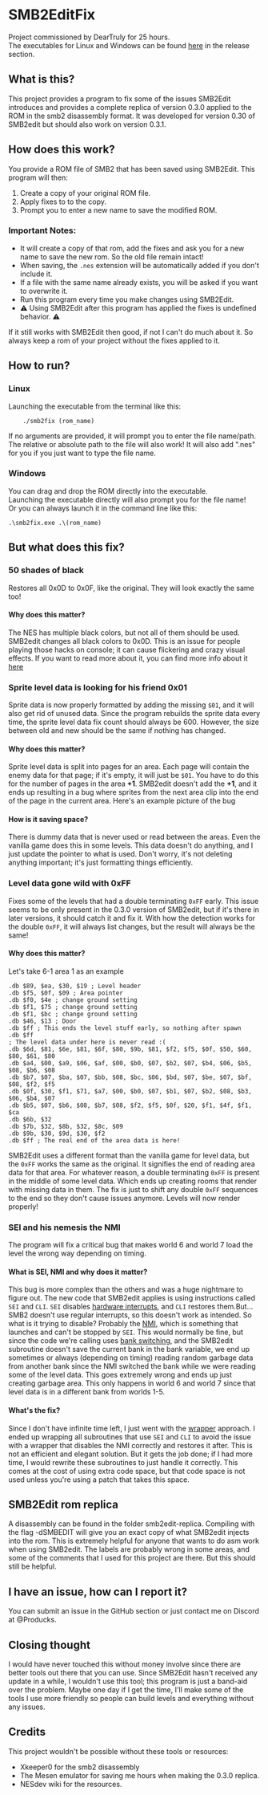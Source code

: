 # SMB2EditFix
Project commissioned by DearTruly for 25 hours.  
The executables for Linux and Windows can be found [here]() in the release section.  

## What is this?
This project provides a program to fix some of the issues SMB2Edit introduces and provides a complete replica of version 0.3.0 applied to the ROM in the smb2 disassembly format. It was developed for version 0.30 of SMB2edit but should also work on version 0.3.1.

## How does this work?
You provide a ROM file of SMB2 that has been saved using SMB2Edit. This program will then:  
1. Create a copy of your original ROM file.
2. Apply fixes to to the copy.
3. Prompt you to enter a new name to save the modified ROM.  

### Important Notes:
* It will create a copy of that rom, add the fixes and ask you for a new name to save the new rom. So the old file remain intact!  
* When saving, the `.nes` extension will be automatically added if you don't include it.
* If a file with the same name already exists, you will be asked if you want to overwrite it.
* Run this program every time you make changes using SMB2Edit.  
* ⚠️ Using SMB2Edit after this program has applied the fixes is undefined behavior. ⚠️  

If it still works with SMB2Edit then good, if not I can't do much about it. So always keep a rom of your project without the fixes applied to it.   


## How to run?
### Linux
Launching the executable from the terminal like this:  
```
    ./smb2fix (rom_name)
```  
If no arguments are provided, it will prompt you to enter the file name/path.  
The relative or absolute path to the file will also work! It will also add ".nes" for you if you just want to type the file name.

### Windows
You can drag and drop the ROM directly into the executable.  
Launching the executable directly will also prompt you for the file name!  
Or you can always launch it in the command line like this:
```
.\smb2fix.exe .\(rom_name)
```


## But what does this fix?
### 50 shades of black
Restores all 0x0D to 0x0F, like the original. They will look exactly the same too!

#### Why does this matter?
The NES has multiple black colors, but not all of them should be used.  
SMB2edit changes all black colors to 0x0D. This is an issue for people playing those hacks on console; it can cause flickering and crazy visual effects. If you want to read more about it, you can find more info about it [here](https://www.nesdev.org/wiki/Color_$0D_games)

### Sprite level data is looking for his friend 0x01
Sprite data is now properly formatted by adding the missing `$01`, and it will also get rid of unused data.
Since the program rebuilds the sprite data every time, the sprite level data fix count should always be 600. However, the size between old and new should be the same if nothing has changed.

#### Why does this matter?
Sprite level data is split into pages for an area. Each page will contain the enemy data for that page; if it's empty, it will just be `$01`. You have to do this for the number of pages in the area **+1**. SMB2edit doesn't add the **+1**, and it ends up resulting in a bug where sprites from the next area clip into the end of the page in the current area. Here's an example picture of the bug []()

#### How is it saving space?
There is dummy data that is never used or read between the areas. Even the vanilla game does this in some levels. This data doesn't do anything, and I just update the pointer to what is used. Don't worry, it's not deleting anything important; it's just formatting things efficiently.

### Level data gone wild with 0xFF
Fixes some of the levels that had a double terminating `0xFF` early.
This issue seems to be only present in the 0.3.0 version of SMB2edit, but if it's there in later versions, it should catch it and fix it. With how the detection works for the double `0xFF`, it will always list changes, but the result will always be the same!

#### Why does this matter?
Let's take 6-1 area 1 as an example
```
.db $89, $ea, $30, $19 ; Level header
.db $f5, $0f, $09 ; Area pointer
.db $f0, $4e ; change ground setting
.db $f1, $75 ; change ground setting
.db $f1, $bc ; change ground setting
.db $46, $13 ; Door
.db $ff ; This ends the level stuff early, so nothing after spawn
.db $ff
; The level data under here is never read :(
.db $6d, $81, $6e, $81, $6f, $80, $9b, $81, $f2, $f5, $0f, $50, $60, $80, $61, $80
.db $a4, $00, $a9, $06, $af, $00, $b0, $07, $b2, $07, $b4, $06, $b5, $08, $b6, $08
.db $b7, $07, $ba, $07, $bb, $08, $bc, $06, $bd, $07, $be, $07, $bf, $08, $f2, $f5
.db $0f, $30, $f1, $71, $a7, $00, $b0, $07, $b1, $07, $b2, $08, $b3, $06, $b4, $07
.db $b5, $07, $b6, $08, $b7, $08, $f2, $f5, $0f, $20, $f1, $4f, $f1, $ca
.db $6b, $32
.db $7b, $32, $8b, $32, $8c, $09
.db $9b, $30, $9d, $30, $f2
.db $ff ; The real end of the area data is here!
```

SMB2Edit uses a different format than the vanilla game for level data, but the `0xFF` works the same as the original. It signifies the end of reading area data for that area. For whatever reason, a double terminating `0xFF` is present in the middle of some level data. Which ends up creating rooms that render with missing data in them. The fix is just to shift any double `0xFF` sequences to the end so they don't cause issues anymore. Levels will now render properly!


### SEI and his nemesis the NMI
The program will fix a critical bug that makes world 6 and world 7 load the level the wrong way depending on timing.

#### What is SEI, NMI and why does it matter?
This bug is more complex than the others and was a huge nightmare to figure out. The new code that SMB2edit applies is using instructions called `SEI` and `CLI`. `SEI` disables [hardware interrupts](https://en.wikipedia.org/wiki/Interrupt), and `CLI` restores them.But... SMB2 doesn't use regular interrupts, so this doesn't work as intended. So what is it trying to disable? Probably the [NMI](https://www.nesdev.org/wiki/NMI), which is something that launches and can't be stopped by `SEI`. This would normally be fine, but since the code we're calling uses [bank switching](https://en.wikipedia.org/wiki/Bank_switching), and the SMB2edit subroutine doesn't save the current bank in the bank variable, we end up sometimes or always (depending on timing) reading random garbage data from another bank since the NMI switched the bank while we were reading some of the level data. This goes extremely wrong and ends up just creating garbage area. This only happens in world 6 and world 7 since that level data is in a different bank from worlds 1-5.

#### What's the fix?
Since I don't have infinite time left, I just went with the [wrapper](https://en.wikipedia.org/wiki/Wrapper_function) approach. I ended up wrapping all subroutines that use `SEI` and `CLI` to avoid the issue with a wrapper that disables the NMI correctly and restores it after. This is not an efficient and elegant solution. But it gets the job done; if I had more time, I would rewrite these subroutines to just handle it correctly. This comes at the cost of using extra code space, but that code space is not used unless you're using a patch that takes this space.

## SMB2Edit rom replica
A disassembly can be found in the folder smb2edit-replica. Compiling with the flag -dSMBEDIT will give you an exact copy of what SMB2edit injects into the rom. This is extremely helpful for anyone that wants to do asm work when using SMB2edit. The labels are probably wrong in some areas, and some of the comments that I used for this project are there. But this should still be helpful.

## I have an issue, how can I report it?
You can submit an issue in the GitHub section or just contact me on Discord at @Producks.

## Closing thought
I would have never touched this without money involve since there are better tools out there that you can use. Since SMB2Edit hasn't received any update in a while, I wouldn't use this tool; this program is just a band-aid over the problem. Maybe one day if I get the time, I'll make some of the tools I use more friendly so people can build levels and everything without any issues.

## Credits
This project wouldn't be possible without these tools or resources:
* Xkeeper0 for the smb2 disassembly
* The Mesen emulator for saving me hours when making the 0.3.0 replica.
* NESdev wiki for the resources.
